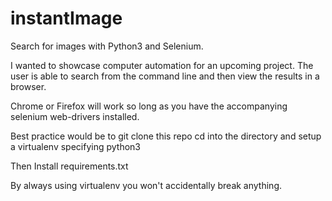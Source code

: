 # instantImage

Search for images with Python3 and Selenium.

I wanted to showcase computer automation for an upcoming project. The user is able to search from the command line and then
view the results in a browser.

Chrome or Firefox will work so long as you have the accompanying selenium web-drivers installed.

Best practice would be to git clone this repo cd into the directory and setup a virtualenv specifying python3

Then Install requirements.txt

By always using virtualenv you won't accidentally break anything. 

